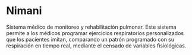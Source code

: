 # Nimani
 Sistema médico de monitoreo y rehabilitación pulmonar. Este sistema permite a los médicos programar ejercicios respiratorios personalizados que los pacientes imitan, comparando un patrón programado con su respiración en tiempo real, mediante el censado de variables fisiológicas.
